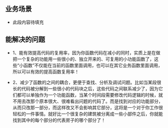 ## 业务场景

* 此段内容待填充

## 能解决的问题

* 1、能有效提高代码的复用率，因为你函数代码在减小的同时，实质上是在做把一个复杂的功能用一些很小的、独立开来的、可复用的小功能函数了，这些“小函数”不仅能在当前的函数里面调用，也可以在其它业务函数里面调用，所以可以有效的提高函数复用率！

* 2、减少了函数的之间的耦合，更便于查找、分析及调试问题。比如当某段很长的代码被分解到一些很小的代码块之后，这些代码之间联系减少了，因为它们都可以单独作为一个功能函数，当某个时间段需要修改代码逻辑的时候，就不用去改那个原本很大、很难看出问题的代码了。而是找到对应的功能部分，从而只改那一部分，而这样改又不会影响其它部分，这将是一个对于你工作很轻松的一件事情。就好比一个很复杂的建筑被分离成一些小部件之后，你就能找到其中的每个部分的代表房子的哪个部分了！